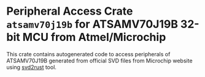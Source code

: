 # Peripheral Access Crate `atsamv70j19b` for ATSAMV70J19B 32-bit MCU from Atmel/Microchip

This crate contains autogenerated code to access peripherals of ATSAMV70J19B generated from official SVD files from Microchip website using [svd2rust](https://github.com/rust-embedded/svd2rust/) tool.